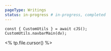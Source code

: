 ```yaml
---
pageType: Writings
status: in-progress # in-progress, completed
---
```

```dataviewjs
const { CustomUtils } = await cJS();
CustomUtils.navbarMain(dv);
```
<% tp.file.cursor() %>
